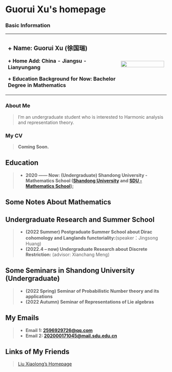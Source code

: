 # Guorui Xu's homepage

### Basic Information

<table border="0">
  <tr>
    <td width="70%">
      <h3> + Name: Guorui Xu (徐国瑞)</h3>
      <p><b> + Home Add: China - Jiangsu - Lianyungang</b></p>
      <p><b> + Education Background for Now: Bachelor Degree in Mathematics</b></p>
    </td>
    <td width="30%">
      <img src="/IMG_3788(20210725-132837).JPG" width="100%"> 
    </td>
  </tr>
</table>

### About Me
> I’m an undergraduate student who is interested to Harmonic analysis and representation theory.

### My CV
> **Coming Soon.**

## Education

> + **2020 —— Now: (Undergraduate) Shandong University - Mathematics School ([Shandong University](https://www.sdu.edu.cn/) and [SDU - Mathematics School](https://www.math.sdu.edu.cn/));**


## Some Notes About Mathematics


## Undergraduate Research and Summer School
> + **(2022 Summer) Postgraduate Summer School about Dirac cohomology and Langlands functoriality:**(speaker：Jingsong Huang)
> + **(2022.4 – now) Undergraduate Research about Discrete Restriction:** (advisor: Xianchang Meng) 

## Some Seminars in Shandong University (Undergraduate)
> + **(2022 Spring) Seminar of Probabilistic Number theory and its applications** 
> + **(2022 Autumn) Seminar of Representations of Lie algebras** 

## My Emails
> + **Email 1: 2596929726@qq.com**
> + **Email 2: 202000171045@mail.sdu.edu.cn**


## Links of My Friends
> [Liu Xiaolong’s Homepage]([(https://dvlxlwz.github.io/)])

